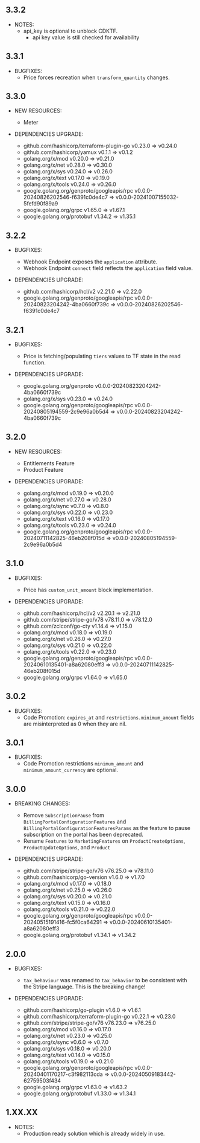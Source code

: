## 3.3.2
* NOTES:
  * api_key is optional to unblock CDKTF.
    * api key value is still checked for availability

## 3.3.1
* BUGFIXES:
  * Price forces recreation when  `transform_quantity` changes.

## 3.3.0
* NEW RESOURCES:
  * Meter

* DEPENDENCIES UPGRADE:
  * github.com/hashicorp/terraform-plugin-go v0.23.0 => v0.24.0
  * github.com/hashicorp/yamux v0.1.1 => v0.1.2
  * golang.org/x/mod v0.20.0 => v0.21.0
  * golang.org/x/net v0.28.0 => v0.30.0
  * golang.org/x/sys v0.24.0 => v0.26.0
  * golang.org/x/text v0.17.0 => v0.19.0
  * golang.org/x/tools v0.24.0 => v0.26.0
  * google.golang.org/genproto/googleapis/rpc v0.0.0-20240826202546-f6391c0de4c7 => v0.0.0-20241007155032-5fefd90f89a9
  * google.golang.org/grpc v1.65.0 => v1.67.1
  * google.golang.org/protobuf v1.34.2 => v1.35.1

## 3.2.2
* BUGFIXES:
  * Webhook Endpoint exposes the `application` attribute.
  * Webhook Endpoint `connect` field reflects the `application` field value.

* DEPENDENCIES UPGRADE:
  * github.com/hashicorp/hcl/v2 v2.21.0 => v2.22.0
  * google.golang.org/genproto/googleapis/rpc v0.0.0-20240823204242-4ba0660f739c => v0.0.0-20240826202546-f6391c0de4c7

## 3.2.1
* BUGFIXES:
  * Price is fetching/populating `tiers` values to TF state in the read function.

* DEPENDENCIES UPGRADE:
  *  google.golang.org/genproto v0.0.0-20240823204242-4ba0660f739c
  *  golang.org/x/sys v0.23.0 => v0.24.0
  *  google.golang.org/genproto/googleapis/rpc v0.0.0-20240805194559-2c9e96a0b5d4 => v0.0.0-20240823204242-4ba0660f739c

## 3.2.0
* NEW RESOURCES:
  * Entitlements Feature
  * Product Feature
 
* DEPENDENCIES UPGRADE:
  * golang.org/x/mod v0.19.0 => v0.20.0
  * golang.org/x/net v0.27.0 => v0.28.0
  * golang.org/x/sync v0.7.0 => v0.8.0
  * golang.org/x/sys v0.22.0 => v0.23.0
  * golang.org/x/text v0.16.0 => v0.17.0
  * golang.org/x/tools v0.23.0 => v0.24.0
  * google.golang.org/genproto/googleapis/rpc v0.0.0-20240711142825-46eb208f015d => v0.0.0-20240805194559-2c9e96a0b5d4

## 3.1.0

* BUGFIXES:
  * Price has `custom_unit_amount` block implementation.

* DEPENDENCIES UPGRADE:
  * github.com/hashicorp/hcl/v2 v2.20.1 => v2.21.0
  * github.com/stripe/stripe-go/v78 v78.11.0 => v78.12.0
  * github.com/zclconf/go-cty v1.14.4 => v1.15.0
  * golang.org/x/mod v0.18.0 => v0.19.0
  * golang.org/x/net v0.26.0 => v0.27.0
  * golang.org/x/sys v0.21.0 => v0.22.0
  * golang.org/x/tools v0.22.0 => v0.23.0
  * google.golang.org/genproto/googleapis/rpc v0.0.0-20240610135401-a8a62080eff3 => v0.0.0-20240711142825-46eb208f015d
  * google.golang.org/grpc v1.64.0 => v1.65.0

## 3.0.2

* BUGFIXES:
  * Code Promotion: `expires_at` and `restrictions.minimum_amount` fields are misinterpreted as 0 when they are nil.

## 3.0.1

* BUGFIXES:
  * Code Promotion restrictions `minimum_amount` and `minimum_amount_currency` are optional.

## 3.0.0

* BREAKING CHANGES:
  * Remove `SubscriptionPause` from `BillingPortalConfigurationFeatures` and `BillingPortalConfigurationFeaturesParams` as the feature to pause subscription on the portal has been deprecated.
  * Rename `Features` to `MarketingFeatures` on `ProductCreateOptions`, `ProductUpdateOptions`, and `Product`

* DEPENDENCIES UPGRADE:
  * github.com/stripe/stripe-go/v76 v76.25.0 => v78.11.0
  * github.com/hashicorp/go-version v1.6.0 => v1.7.0
  * golang.org/x/mod v0.17.0 => v0.18.0
  * golang.org/x/net v0.25.0 => v0.26.0
  * golang.org/x/sys v0.20.0 => v0.21.0
  * golang.org/x/text v0.15.0 => v0.16.0
  * golang.org/x/tools v0.21.0 => v0.22.0
  * google.golang.org/genproto/googleapis/rpc v0.0.0-20240515191416-fc5f0ca64291 => v0.0.0-20240610135401-a8a62080eff3
  * google.golang.org/protobuf v1.34.1 => v1.34.2


## 2.0.0

* BUGFIXES:
  * `tax_behaviour` was renamed to `tax_behavior` to be consistent with the Stripe language. This is the breaking change!

* DEPENDENCIES UPGRADE:
    * github.com/hashicorp/go-plugin v1.6.0 => v1.6.1
    * github.com/hashicorp/terraform-plugin-go v0.22.1 => v0.23.0
    * github.com/stripe/stripe-go/v76 v76.23.0 => v76.25.0
    * golang.org/x/mod v0.16.0 => v0.17.0
    * golang.org/x/net v0.23.0 => v0.25.0
    * golang.org/x/sync v0.6.0 => v0.7.0
    * golang.org/x/sys v0.18.0 => v0.20.0
    * golang.org/x/text v0.14.0 => v0.15.0
    * golang.org/x/tools v0.19.0 => v0.21.0
    * google.golang.org/genproto/googleapis/rpc v0.0.0-20240401170217-c3f982113cda => v0.0.0-20240509183442-62759503f434
    * google.golang.org/grpc v1.63.0 => v1.63.2
    * google.golang.org/protobuf v1.33.0 => v1.34.1

## 1.XX.XX

* NOTES:
    * Production ready solution which is already widely in use.
